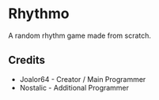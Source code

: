 # Rhythmo

A random rhythm game made from scratch.

## Credits
* Joalor64 - Creator / Main Programmer
* Nostalic - Additional Programmer